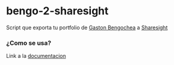 # bengo-2-sharesight

Script que exporta tu portfolio de [Gaston Bengochea](http://gbengochea.com.uy/) a [Sharesight](https://www.sharesight.com/)

### ¿Como se usa?

Link a la [documentacion](https://docs.google.com/document/d/1LewG2mLsGzN2-lIU-xT5Xs3cYyPrF0OGSSfJtcUj878/edit#)
